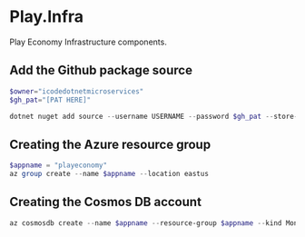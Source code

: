 # Play.Infra

Play Economy Infrastructure components.

## Add the Github package source

```powershell
$owner="icodedotnetmicroservices"
$gh_pat="[PAT HERE]"

dotnet nuget add source --username USERNAME --password $gh_pat --store-password-in-clear-text --name github "https://nuget.pkg.github.com/$owner/index.json"
```

## Creating the Azure resource group
```powershell
$appname = "playeconomy"
az group create --name $appname --location eastus 
```

## Creating the Cosmos DB account 
``` powershell
az cosmosdb create --name $appname --resource-group $appname --kind MongoDB --enable-free-tier
```
